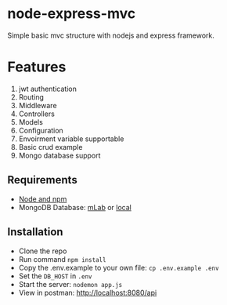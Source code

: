 # node-express-mvc
Simple basic mvc structure with nodejs and express framework.
# Features
1. jwt authentication
2. Routing
3. Middleware
4. Controllers
5. Models
6. Configuration
7. Envoirment variable supportable
8. Basic crud example
9. Mongo database support

## Requirements

- [Node and npm](https://nodejs.org)
- MongoDB Database: [mLab](https://mlab.com) or [local](https://www.mongodb.com/download-center)

## Installation

- Clone the repo
- Run command `npm install`
- Copy the .env.example to your own file: `cp .env.example .env`
- Set the `DB_HOST` in `.env`
- Start the server: `nodemon app.js`
- View in postman: <http://localhost:8080/api>